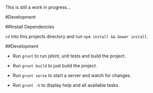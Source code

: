 This is still a work in progress...

#Development

##Install Dependencies

`cd` into this projects directory and run `npm install && bower install`.

##Development

* Run `grunt` to run jshint, unit tests and build the project.

* Run `grunt build` to just build the project.

* Run `grunt serve` to start a server and watch for changes.

* Run `grunt -h` to display help and all available tasks.
